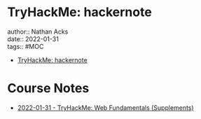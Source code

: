 # TryHackMe: hackernote

author:: Nathan Acks  
date:: 2022-01-31  
tags:: #MOC

* [TryHackMe: hackernote](https://tryhackme.com/room/hackernote)

# Course Notes

* [2022-01-31 - TryHackMe: Web Fundamentals (Supplements)](../log/2022-01-31-tryhackme-web-fundamentals-supplements.md)
